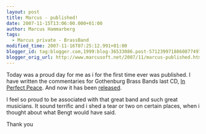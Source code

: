 ```yaml
---
layout: post
title: Marcus - published!
date: 2007-11-15T13:06:00.000+01:00
author: Marcus Hammarberg
tags:
  - Marcus private - BrassBand
modified_time: 2007-11-16T07:25:12.991+01:00
blogger_id: tag:blogger.com,1999:blog-36533086.post-5712399718860877497
blogger_orig_url: http://www.marcusoft.net/2007/11/marcus-published.html
---
```


Today was a proud day for me as i for the first time ever was
published. I have written the commentaries for <span
id="SPELLING_ERROR_0" class="blsp-spelling-error">Gothenburg
Brass Bands last CD, [In Perfect
Peace](http://marcushammarberg.blogspot.com/2007/10/in-perfect-peace.html).
And now it has been
[released](http://www.worldofbrass.eu/acatalog/24884.html).

I feel so proud to be associated with that great band and such great
musicians. It sound terrific and i shed a tear or two
on certain places, when i thought about what Bengt would have said.

Thank you

